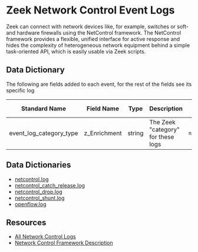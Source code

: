 # Zeek Network Control Event Logs
Zeek can connect with network devices like, for example, switches or soft- and hardware firewalls using the NetControl framework. The NetControl framework provides a flexible, unified interface for active response and hides the complexity of heterogeneous network equipment behind a simple task-oriented API, which is easily usable via Zeek scripts.

## Data Dictionary
The following are fields added to each event, for the rest of the fields see its specific log 

| Standard Name                   | Field Name                      | Type                            | Description                        | Sample Value                    |
| ------------------------------- | ------------------------------- | ------------------------------- | -------------------------------    | ------------------------------- |
| event_log_category_type         | z_Enrichment                    | string                          | The Zeek "category" for these logs | `netcontrol`             |

## Data Dictionaries

- [netcontrol.log](./netcontrol.md)
- [netcontrol_catch_release.log](./netcontrol_catch_release.md)
- [netcontrol_drop.log](./netcontrol_drop.md)
- [netcontrol_shunt.log](./netcontrol_shunt.md)
- [openflow.log](./openflow.md)

## Resources

* [All Network Control Logs](https://docs.zeek.org/en/stable/script-reference/log-files.html#netcontrol)
* [Network Control Framework Description](https://docs.zeek.org/en/stable/frameworks/netcontrol.html)

